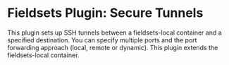 # Fieldsets Plugin: Secure Tunnels
This plugin sets up SSH tunnels between a fieldsets-local container and a specified destination. You can specify multiple ports and the port forwarding approach (local, remote or dynamic). This plugin extends the fieldsets-local container.